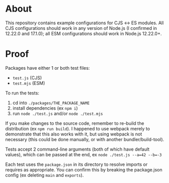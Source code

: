 # About

This repository contains example configurations for CJS ↔︎ ES modules. All CJS configurations should work in any version of Node.js (I confirmed in 12.22.0 and 17.1.0); all ESM configurations should work in Node.js 12.22.0+.

# Proof

Packages have either 1 or both test files:

* `test.js` (CJS)
* `test.mjs` (ESM)

To run the tests:

1. cd into `./packages/THE_PACKAGE_NAME`
1. install dependencies (ex `npm i`)
1. run `node ./test.js` and/or `node ./test.mjs`

If you make changes to the source code, remember to re-build the distribution (ex `npm run build`). I happened to use webpack merely to demonstrate that this also works with it, but using webpack is not necessary (this could be done manually, or with another bundler/build-tool).

Tests accept 2 command-line arguments (both of which have default values), which can be passed at the end, ex `node ./test.js --a=42 --b=-3`

Each test uses the `package.json` in its directory to resolve imports or requires as appropriate. You can confirm this by breaking the package.json config (ex deleting `main` and `exports`).
